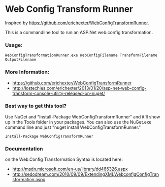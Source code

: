# Web Config Transform Runner

Inspired by https://github.com/erichexter/WebConfigTransformRunner.

This is a commandline tool to run an ASP.Net web.config transformation.

### Usage:

  	WebConfigTransformationRunner.exe WebConfigFilename TransformFilename OutputFilename

### More Information:

* https://github.com/erichexter/WebConfigTransformRunner
* http://lostechies.com/erichexter/2013/01/20/asp-net-web-config-transform-console-utility-released-on-nuget/

### Best way to get this tool?

Use NuGet and "Install-Package WebConfigTransformRunner" and it'll show up in the Tools folder in your packages. You can
also use the NuGet.exe command line and just "nuget install WebConfigTransformRunner."

	Install-Package WebConfigTransformRunner

### Documentation

on the Web.Config Transformation Syntax is located here:

* http://msdn.microsoft.com/en-us/library/dd465326.aspx
* http://sedodream.com/2010/09/09/ExtendingXMLWebconfigConfigTransformation.aspx